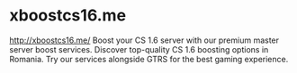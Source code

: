 # xboostcs16.me
http://xboostcs16.me/  Boost your CS 1.6 server with our premium master server boost services. Discover top-quality CS 1.6 boosting options in Romania. Try our services alongside GTRS for the best gaming experience.  
